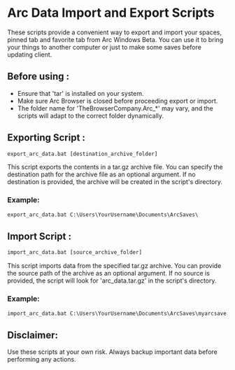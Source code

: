 # Arc Data Import and Export Scripts 

These scripts provide a convenient way to export and import your spaces, pinned tab and favorite tab from Arc Windows Beta. You can use it to bring your things to another computer or just to make some saves before updating client. 

## Before using :
- Ensure that 'tar' is installed on your system.
- Make sure Arc Browser is closed before proceeding export or import.
- The folder name for 'TheBrowserCompany.Arc_*' may vary, and the scripts will adapt to the correct folder dynamically.


## Exporting Script : 

```cmd
export_arc_data.bat [destination_archive_folder]
```
This script exports the contents in a tar.gz archive file. You can specify the destination path for the archive file as an optional argument. If no destination is provided, the archive will be created in the script's directory.
### Example:
```cmd
export_arc_data.bat C:\Users\YourUsername\Documents\ArcSaves\
```

## Import Script :
```cmd
import_arc_data.bat [source_archive_folder]
```
This script imports data from the specified tar.gz archive. You can provide the source path of the archive as an optional argument. If no source is provided, the script will look for 'arc_data.tar.gz' in the script's directory.
### Example:
```cmd
import_arc_data.bat C:\Users\YourUsername\Documents\ArcSaves\myarcsave.tar.gz
```

## Disclaimer:

Use these scripts at your own risk. Always backup important data before performing any actions.